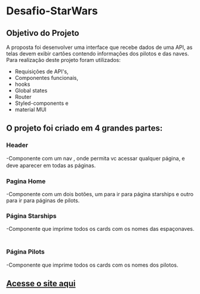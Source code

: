 # Desafio-StarWars



## Objetivo do Projeto

A proposta foi desenvolver uma interface que recebe dados de uma API, as telas devem exibir cartões contendo informações dos pilotos e das naves.
Para  realização deste projeto foram utilizados:

* Requisições de API's,
* Componentes funcionais,
* hooks 
* Global states
* Router
* Styled-components e 
* material MUI

## O projeto foi criado em 4 grandes partes:

### Header

-Componente com um nav , onde permita vc acessar qualquer página, e deve aparecer em todas as páginas.ㅤ

### Pagina Home

-Componente com um dois botões, um para ir para página starships e outro para ir para páginas de pilots.

### Página Starships

-Componente que imprime todos os cards com os nomes das espaçonaves.
ㅤ
### Página Pilots

-Componente que imprime todos os cards com os nomes dos pilotos.


## [Acesse o site aqui](https://guttural-agreement.surge.sh/)



